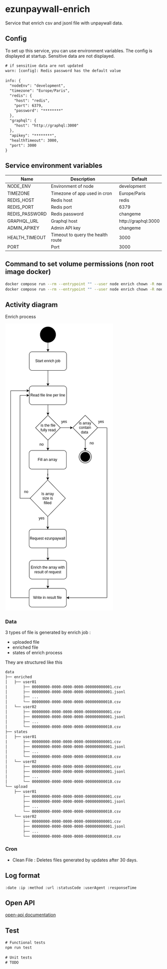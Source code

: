 # ezunpaywall-enrich

Service that enrich csv and jsonl file with unpaywall data.

## Config

To set up this service, you can use environment variables. The config is displayed at startup. Sensitive data are not displayed.

```
# if sensitive data are not updated
warn: [config]: Redis password has the default value

info: {
  "nodeEnv": "development",
  "timezone": "Europe/Paris",
  "redis": {
    "host": "redis",
    "port": 6379,
    "password": "********"
  },
  "graphql": {
    "host": "http://graphql:3000"
  },
  "apikey": "********",
  "healthTimeout": 3000,
  "port": 3000
}
```

## Service environment variables

| Name | Description | Default |
| --- | --- | --- |
| NODE_ENV | Environment of node | development |
| TIMEZONE | Timezone of app used in cron | Europe/Paris |
| REDIS_HOST | Redis host | redis |
| REDIS_PORT | Redis port | 6379 |
| REDIS_PASSWORD | Redis password | changeme |
| GRAPHQL_URL | Graphql host | http://graphql:3000 |
| ADMIN_APIKEY | Admin API key | changeme |
| HEALTH_TIMEOUT | Timeout to query the health route | 3000 |
| PORT | Port | 3000 |

## Command to set volume permissions (non root image docker)

```sh
docker compose run --rm --entrypoint "" --user node enrich chown -R node /usr/src/app/log
docker compose run --rm --entrypoint "" --user node enrich chown -R node /usr/src/app/data
```

## Activity diagram

Enrich process

![Activity-diagram](./docs/activity-diagram-enrich.png)

### Data

3 types of file is generated by enrich job :
- uploaded file
- enriched file
- states of enrich process

They are structured like this
```
data
├── enriched
│   ├── user01
|       ├── 00000000-0000-0000-0000-000000000001.csv
│       ├── 00000000-0000-0000-0000-000000000001.jsonl
│       ├── ...
│       └── 00000000-0000-0000-0000-000000000010.csv
│   └── user02
│       ├── 00000000-0000-0000-0000-000000000001.csv
│       ├── 00000000-0000-0000-0000-000000000001.jsonl
│       ├── ...
│       └── 00000000-0000-0000-0000-000000000010.csv
├── states
│   ├── user01
|       ├── 00000000-0000-0000-0000-000000000001.csv
│       ├── 00000000-0000-0000-0000-000000000001.jsonl
│       ├── ...
│       └── 00000000-0000-0000-0000-000000000010.csv
│   └── user02
│       ├── 00000000-0000-0000-0000-000000000001.csv
│       ├── 00000000-0000-0000-0000-000000000001.jsonl
│       ├── ...
│       └── 00000000-0000-0000-0000-000000000010.csv
└── upload
    ├── user01
        ├── 00000000-0000-0000-0000-000000000001.csv
        ├── 00000000-0000-0000-0000-000000000001.jsonl
        ├── ...
        └── 00000000-0000-0000-0000-000000000010.csv
    └── user02
        ├── 00000000-0000-0000-0000-000000000001.csv
        ├── 00000000-0000-0000-0000-000000000001.jsonl
        ├── ...
        └── 00000000-0000-0000-0000-000000000010.csv
```

### Cron

- Clean File : Deletes files generated by updates after 30 days.

## Log format

```
:date :ip :method :url :statusCode :userAgent :responseTime
```

## Open API

[open-api documentation](https://unpaywall.inist.fr/open-api?doc=enrich)

## Test

```
# Functional tests
npm run test

# Unit tests
# TODO
```